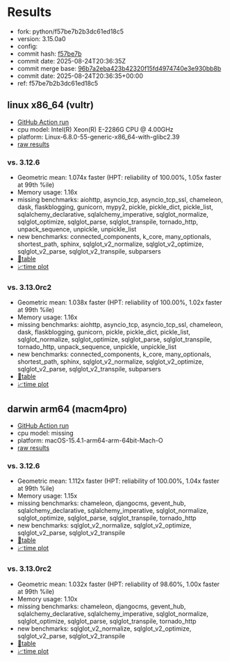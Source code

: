 # Results

- fork: python/f57be7b2b3dc61ed18c5
- version: 3.15.0a0
- config: 
- commit hash: [f57be7b](https://github.com/python/cpython/commit/f57be7b)
- commit date: 2025-08-24T20:36:35Z
- commit merge base: [96b7a2eba423b42320f15fd4974740e3e930bb8b](https://github.com/python/cpython/commit/96b7a2eba423b42320f15fd4974740e3e930bb8b)
- commit date: 2025-08-24T20:36:35+00:00
- ref: f57be7b2b3dc61ed18c5

## linux x86_64 (vultr)

- [GitHub Action run](https://github.com/facebookexperimental/free-threading-benchmarking/actions/runs/17195822088)
- cpu model: Intel(R) Xeon(R) E-2286G CPU @ 4.00GHz
- platform: Linux-6.8.0-55-generic-x86_64-with-glibc2.39
- [raw results](bm-20250824-vultr-x86_64-python-f57be7b2b3dc61ed18c5-3.15.0a0-f57be7b.json)

### vs. 3.12.6

- Geometric mean: 1.074x faster (HPT: reliability of 100.00%, 1.05x faster at 99th %ile)
- Memory usage: 1.16x
- missing benchmarks: aiohttp, asyncio_tcp, asyncio_tcp_ssl, chameleon, dask, flaskblogging, gunicorn, mypy2, pickle, pickle_dict, pickle_list, sqlalchemy_declarative, sqlalchemy_imperative, sqlglot_normalize, sqlglot_optimize, sqlglot_parse, sqlglot_transpile, tornado_http, unpack_sequence, unpickle, unpickle_list
- new benchmarks: connected_components, k_core, many_optionals, shortest_path, sphinx, sqlglot_v2_normalize, sqlglot_v2_optimize, sqlglot_v2_parse, sqlglot_v2_transpile, subparsers
- [📄table](bm-20250824-vultr-x86_64-python-f57be7b2b3dc61ed18c5-3.15.0a0-f57be7b-vs-3.12.6.md)
- [📈time plot](bm-20250824-vultr-x86_64-python-f57be7b2b3dc61ed18c5-3.15.0a0-f57be7b-vs-3.12.6.svg)

### vs. 3.13.0rc2

- Geometric mean: 1.038x faster (HPT: reliability of 100.00%, 1.02x faster at 99th %ile)
- Memory usage: 1.16x
- missing benchmarks: aiohttp, asyncio_tcp, asyncio_tcp_ssl, chameleon, dask, flaskblogging, gunicorn, pickle, pickle_dict, pickle_list, sqlglot_normalize, sqlglot_optimize, sqlglot_parse, sqlglot_transpile, tornado_http, unpack_sequence, unpickle, unpickle_list
- new benchmarks: connected_components, k_core, many_optionals, shortest_path, sphinx, sqlglot_v2_normalize, sqlglot_v2_optimize, sqlglot_v2_parse, sqlglot_v2_transpile, subparsers
- [📄table](bm-20250824-vultr-x86_64-python-f57be7b2b3dc61ed18c5-3.15.0a0-f57be7b-vs-3.13.0rc2.md)
- [📈time plot](bm-20250824-vultr-x86_64-python-f57be7b2b3dc61ed18c5-3.15.0a0-f57be7b-vs-3.13.0rc2.svg)

## darwin arm64 (macm4pro)

- [GitHub Action run](https://github.com/facebookexperimental/free-threading-benchmarking/actions/runs/17195822088)
- cpu model: missing
- platform: macOS-15.4.1-arm64-arm-64bit-Mach-O
- [raw results](bm-20250824-macm4pro-arm64-python-f57be7b2b3dc61ed18c5-3.15.0a0-f57be7b.json)

### vs. 3.12.6

- Geometric mean: 1.112x faster (HPT: reliability of 100.00%, 1.04x faster at 99th %ile)
- Memory usage: 1.15x
- missing benchmarks: chameleon, djangocms, gevent_hub, sqlalchemy_declarative, sqlalchemy_imperative, sqlglot_normalize, sqlglot_optimize, sqlglot_parse, sqlglot_transpile, tornado_http
- new benchmarks: sqlglot_v2_normalize, sqlglot_v2_optimize, sqlglot_v2_parse, sqlglot_v2_transpile
- [📄table](bm-20250824-macm4pro-arm64-python-f57be7b2b3dc61ed18c5-3.15.0a0-f57be7b-vs-3.12.6.md)
- [📈time plot](bm-20250824-macm4pro-arm64-python-f57be7b2b3dc61ed18c5-3.15.0a0-f57be7b-vs-3.12.6.svg)

### vs. 3.13.0rc2

- Geometric mean: 1.032x faster (HPT: reliability of 98.60%, 1.00x faster at 99th %ile)
- Memory usage: 1.10x
- missing benchmarks: chameleon, djangocms, gevent_hub, sqlalchemy_declarative, sqlalchemy_imperative, sqlglot_normalize, sqlglot_optimize, sqlglot_parse, sqlglot_transpile, tornado_http
- new benchmarks: sqlglot_v2_normalize, sqlglot_v2_optimize, sqlglot_v2_parse, sqlglot_v2_transpile
- [📄table](bm-20250824-macm4pro-arm64-python-f57be7b2b3dc61ed18c5-3.15.0a0-f57be7b-vs-3.13.0rc2.md)
- [📈time plot](bm-20250824-macm4pro-arm64-python-f57be7b2b3dc61ed18c5-3.15.0a0-f57be7b-vs-3.13.0rc2.svg)

